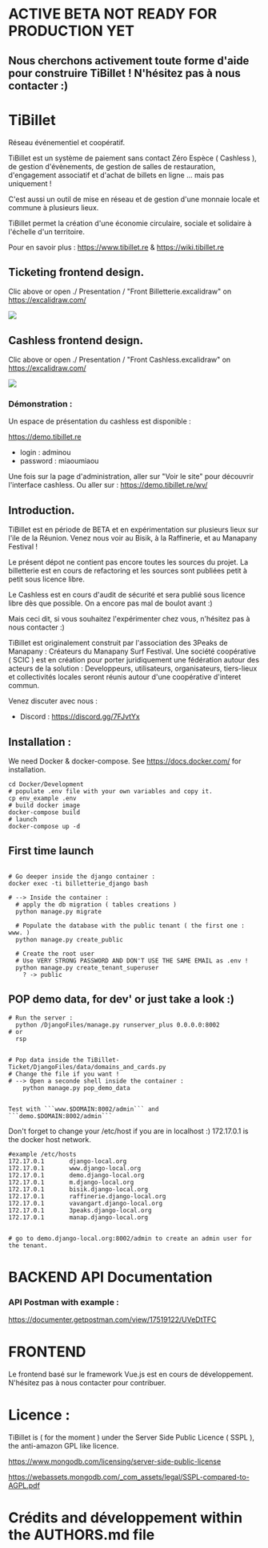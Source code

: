 ######  ##############

# ACTIVE BETA NOT READY FOR PRODUCTION YET

## Nous cherchons activement toute forme d'aide pour construire TiBillet ! N'hésitez pas à nous contacter :)

######  ##############

# TiBillet

Réseau événementiel et coopératif.

TiBillet est un système de paiement sans contact Zéro Espèce ( Cashless ), de gestion d'évènements, de gestion de salles
de restauration, d'engagement associatif et d'achat de billets en ligne … mais pas uniquement !

C'est aussi un outil de mise en réseau et de gestion d'une monnaie locale et commune à plusieurs lieux.

TiBillet permet la création d'une économie circulaire, sociale et solidaire à l'échelle d'un territoire.

Pour en savoir plus : https://www.tibillet.re & https://wiki.tibillet.re

## Ticketing frontend design.

Clic above or open ./ Presentation / "Front Billetterie.excalidraw" on https://excalidraw.com/

![](Presentation/Design_Front_Ticket.svg)

## Cashless frontend design.

Clic above or open ./ Presentation / "Front Cashless.excalidraw"  on https://excalidraw.com/

![](Presentation/Design_Front_Cashless_APP.svg)

### Démonstration :

Un espace de présentation du cashless est disponible :

https://demo.tibillet.re
- login : adminou
- password : miaoumiaou

Une fois sur la page d'administration, aller sur "Voir le site" pour découvrir l'interface cashless.
Ou aller sur : 
https://demo.tibillet.re/wv/


## Introduction.

TiBillet est en période de BETA et en expérimentation sur plusieurs lieux sur l'ile de la Réunion. Venez nous voir au
Bisik, à la Raffinerie, et au Manapany Festival !

Le présent dépot ne contient pas encore toutes les sources du projet. La billetterie est en cours de refactoring et les
sources sont publiées petit à petit sous licence libre.

Le Cashless est en cours d'audit de sécurité et sera publié sous licence libre dès que possible. On a encore pas mal de
boulot avant :)

Mais ceci dit, si vous souhaitez l'expérimenter chez vous, n'hésitez pas à nous contacter :)

TiBillet est originalement construit par l'association des 3Peaks de Manapany : Créateurs du Manapany Surf Festival.
Une société coopérative ( SCIC ) est en création pour porter juridiquement une fédération autour des acteurs de la solution :
Developpeurs, utilisateurs, organisateurs, tiers-lieux et collectivités locales seront réunis autour d'une coopérative
d'interet commun.

Venez discuter avec nous :
- Discord : https://discord.gg/7FJvtYx


## Installation :

We need Docker & docker-compose. See https://docs.docker.com/ for installation.

```shell
cd Docker/Development
# populate .env file with your own variables and copy it.
cp env_example .env
# build docker image
docker-compose build
# launch 
docker-compose up -d
```

## First time launch

```shell

# Go deeper inside the django container :
docker exec -ti billetterie_django bash

# --> Inside the container :
  # apply the db migration ( tables creations )
  python manage.py migrate
  
  # Populate the database with the public tenant ( the first one : www. )
  python manage.py create_public
  
  # Create the root user
  # Use VERY STRONG PASSWORD AND DON'T USE THE SAME EMAIL as .env !
  python manage.py create_tenant_superuser
    ? -> public
```

## POP demo data, for dev' or just take a look :)

```shell
# Run the server :
  python /DjangoFiles/manage.py runserver_plus 0.0.0.0:8002
# or
  rsp
  
  
# Pop data inside the TiBillet-Ticket/DjangoFiles/data/domains_and_cards.py
# Change the file if you want !
# --> Open a seconde shell inside the container :
	python manage.py pop_demo_data


Test with ```www.$DOMAIN:8002/admin``` and ```demo.$DOMAIN:8002/admin```
```

Don't forget to change your /etc/host if you are in localhost :)
172.17.0.1 is the docker host network.

```
#example /etc/hosts
172.17.0.1       django-local.org
172.17.0.1       www.django-local.org
172.17.0.1       demo.django-local.org
172.17.0.1       m.django-local.org
172.17.0.1       bisik.django-local.org
172.17.0.1       raffinerie.django-local.org
172.17.0.1       vavangart.django-local.org
172.17.0.1       3peaks.django-local.org
172.17.0.1       manap.django-local.org


# go to demo.django-local.org:8002/admin to create an admin user for the tenant. 
```

# BACKEND API Documentation

### API Postman with example :

https://documenter.getpostman.com/view/17519122/UVeDtTFC

# FRONTEND

Le frontend basé sur le framework Vue.js est en cours de développement. N'hésitez pas à nous contacter pour contribuer.

# Licence :

TiBillet is ( for the moment ) under the Server Side Public Licence ( SSPL ), the anti-amazon GPL like licence.

https://www.mongodb.com/licensing/server-side-public-license

https://webassets.mongodb.com/_com_assets/legal/SSPL-compared-to-AGPL.pdf

# Crédits and développement within the AUTHORS.md file
